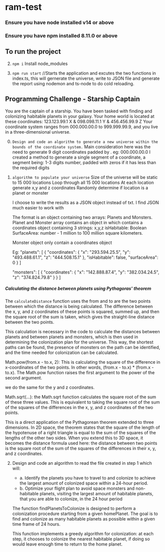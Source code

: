 # ram-test

### Ensure you have node installed v14 or above
### Ensure you have npm installed 8.11.0 or above


## To run the project

 2. `npm i` Install node_modules

 1. `npm run start` //Starts the application and excutes the two functions in index.ts, this will gernerate the universe, write to JSON file and generate the report
 using nodemon and ts-node to do cold reloading.

## Programming Challenge - Starship Captain

You are the captain of a starship. You have been tasked with finding and colonizing habitable planets in your galaxy. 
Your home world is located at these coordinates: 123.123.99.1 X & 098.098.11.1 Y & 456.456.99.9 Z
Your coordinate system ranges from 000.000.00.0 to 999.999.99.9, and you live in a three-dimensional universe.

0. `Design and code an algorithm to generate a new universe within the bounds of the coordinate system.`
    Main consideration here was the need to generate 9 digit coordinates padded by . eg: 000.000.00.0
    I created a method to generate a single segment of a coordinate, a segment being: 1-3 digits number, padded with zeros if it has less than the required digits

1. `algorithm to populate your universe`
    Size of the universe will be static to 15 000 locations
    Loop through all 15 000 locations 
    At each location generate x,y and z coordinates
    Randomly determine if location is a planet or monster

    I choose to write the results as a JSON object instead of txt.
    I find JSON much easier to work with

    The format is an object containing two arrays: Planets and Monsters.
    Planet and Monster array contains an object in which contains a coordinates object containing 3 strings: x,y,z
    isHabitable: Boolean
    SurfaceArea: number - 1 million to 100 million square kilometers. 

    Monster object only contain a coordinates object

    Eg: 
  "planets": [
    {
      "coordinates": {
        "x": "293.594.25.5",
        "y": "493.488.61.1",
        "z": "444.508.15.1"
      },
      "isHabitable": false,
      "surfaceArea": 0
    }
  ]

    "monsters": [
    {
      "coordinates": {
        "x": "142.888.87.4",
        "y": "382.034.24.5",
        "z": "374.824.79.8"
      }
    }
    ]

##### Calculating the distance between planets using Pythagoras' theorem

The `calculateDistance` function uses the from and to are the two points between which the distance is being calculated. The difference between the x, y, and z coordinates of these points is squared, summed up, and then the square root of the sum is taken, which gives the straight-line distance between the two points.

This calculation is necessary in the code to calculate the distances between planets and between planets and monsters, which is then used in determining the colonization plan for the universe. This way, the shortest paths can be found, the presence of monsters on the path can be identified, and the time needed for colonization can be calculated.

Math.pow(from.x - to.x, 2): This is calculating the square of the difference in x-coordinates of the two points. In other words, (from.x - to.x) * (from.x - to.x). The Math.pow function raises the first argument to the power of the second argument.

we do the same for the y and z coordinates.

Math.sqrt(...): the Math.sqrt function calculates the square root of the sum of these three values. This is equivalent to taking the square root of the sum of the squares of the differences in the x, y, and z coordinates of the two points.

This is a direct application of the Pythagorean theorem extended to three dimensions. In 2D space, the theorem states that the square of the length of the hypotenuse of a right triangle is equal to the sum of the squares of the lengths of the other two sides. When you extend this to 3D space, it becomes the distance formula used here: the distance between two points is the square root of the sum of the squares of the differences in their x, y, and z coordinates.

2. Design and code an algorithm to read the file created in step 1 which will:
    - a. Identify the planets you have to travel to and colonize to achieve the largest amount of colonized space within a 24-hour period. 
    - b. Optimize your flight plan to avoid space monsters and non-habitable planets, visiting the largest amount of habitable planets, that you are able to colonize, in the 24 hour period 
    
    The function findPlanetsToColonize is designed to perform a colonization procedure starting from a given homePlanet. The goal is to find and colonize as many habitable planets as possible within a given time frame of 24 hours.

    This function implements a greedy algorithm for colonization: at each step, it chooses to colonize the nearest habitable planet, if doing so would leave enough time to return to the home planet.

